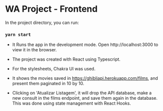 # WA Project - Frontend

In the project directory, you can run:

### `yarn start`

- It Runs the app in the development mode. Open http://localhost:3000 to view it in the browser.

- The project was created with React using Typescript.

- For the stylesheets, Chakra UI was used.

- It shows the movies saved in https://ghibliapi.herokuapp.com/films, and present them paginated in 10 by 10.

- Clicking on 'Atualizar Listagem', it will drop the API database, make a new consult in the films endpoint, and save them again in the database. This was done using state management with React Hooks.


